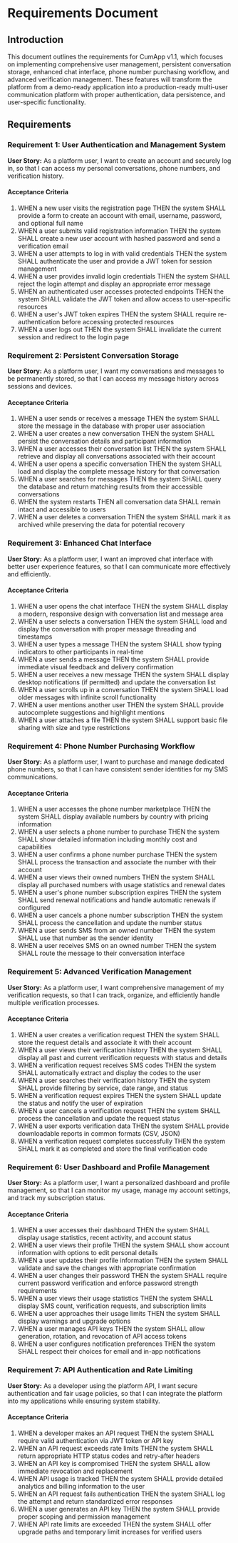 # Requirements Document

## Introduction

This document outlines the requirements for CumApp v1.1, which focuses on implementing comprehensive user management, persistent conversation storage, enhanced chat interface, phone number purchasing workflow, and advanced verification management. These features will transform the platform from a demo-ready application into a production-ready multi-user communication platform with proper authentication, data persistence, and user-specific functionality.

## Requirements

### Requirement 1: User Authentication and Management System

**User Story:** As a platform user, I want to create an account and securely log in, so that I can access my personal conversations, phone numbers, and verification history.

#### Acceptance Criteria

1. WHEN a new user visits the registration page THEN the system SHALL provide a form to create an account with email, username, password, and optional full name
2. WHEN a user submits valid registration information THEN the system SHALL create a new user account with hashed password and send a verification email
3. WHEN a user attempts to log in with valid credentials THEN the system SHALL authenticate the user and provide a JWT token for session management
4. WHEN a user provides invalid login credentials THEN the system SHALL reject the login attempt and display an appropriate error message
5. WHEN an authenticated user accesses protected endpoints THEN the system SHALL validate the JWT token and allow access to user-specific resources
6. WHEN a user's JWT token expires THEN the system SHALL require re-authentication before accessing protected resources
7. WHEN a user logs out THEN the system SHALL invalidate the current session and redirect to the login page

### Requirement 2: Persistent Conversation Storage

**User Story:** As a platform user, I want my conversations and messages to be permanently stored, so that I can access my message history across sessions and devices.

#### Acceptance Criteria

1. WHEN a user sends or receives a message THEN the system SHALL store the message in the database with proper user association
2. WHEN a user creates a new conversation THEN the system SHALL persist the conversation details and participant information
3. WHEN a user accesses their conversation list THEN the system SHALL retrieve and display all conversations associated with their account
4. WHEN a user opens a specific conversation THEN the system SHALL load and display the complete message history for that conversation
5. WHEN a user searches for messages THEN the system SHALL query the database and return matching results from their accessible conversations
6. WHEN the system restarts THEN all conversation data SHALL remain intact and accessible to users
7. WHEN a user deletes a conversation THEN the system SHALL mark it as archived while preserving the data for potential recovery

### Requirement 3: Enhanced Chat Interface

**User Story:** As a platform user, I want an improved chat interface with better user experience features, so that I can communicate more effectively and efficiently.

#### Acceptance Criteria

1. WHEN a user opens the chat interface THEN the system SHALL display a modern, responsive design with conversation list and message area
2. WHEN a user selects a conversation THEN the system SHALL load and display the conversation with proper message threading and timestamps
3. WHEN a user types a message THEN the system SHALL show typing indicators to other participants in real-time
4. WHEN a user sends a message THEN the system SHALL provide immediate visual feedback and delivery confirmation
5. WHEN a user receives a new message THEN the system SHALL display desktop notifications (if permitted) and update the conversation list
6. WHEN a user scrolls up in a conversation THEN the system SHALL load older messages with infinite scroll functionality
7. WHEN a user mentions another user THEN the system SHALL provide autocomplete suggestions and highlight mentions
8. WHEN a user attaches a file THEN the system SHALL support basic file sharing with size and type restrictions

### Requirement 4: Phone Number Purchasing Workflow

**User Story:** As a platform user, I want to purchase and manage dedicated phone numbers, so that I can have consistent sender identities for my SMS communications.

#### Acceptance Criteria

1. WHEN a user accesses the phone number marketplace THEN the system SHALL display available numbers by country with pricing information
2. WHEN a user selects a phone number to purchase THEN the system SHALL show detailed information including monthly cost and capabilities
3. WHEN a user confirms a phone number purchase THEN the system SHALL process the transaction and associate the number with their account
4. WHEN a user views their owned numbers THEN the system SHALL display all purchased numbers with usage statistics and renewal dates
5. WHEN a user's phone number subscription expires THEN the system SHALL send renewal notifications and handle automatic renewals if configured
6. WHEN a user cancels a phone number subscription THEN the system SHALL process the cancellation and update the number status
7. WHEN a user sends SMS from an owned number THEN the system SHALL use that number as the sender identity
8. WHEN a user receives SMS on an owned number THEN the system SHALL route the message to their conversation interface

### Requirement 5: Advanced Verification Management

**User Story:** As a platform user, I want comprehensive management of my verification requests, so that I can track, organize, and efficiently handle multiple verification processes.

#### Acceptance Criteria

1. WHEN a user creates a verification request THEN the system SHALL store the request details and associate it with their account
2. WHEN a user views their verification history THEN the system SHALL display all past and current verification requests with status and details
3. WHEN a verification request receives SMS codes THEN the system SHALL automatically extract and display the codes to the user
4. WHEN a user searches their verification history THEN the system SHALL provide filtering by service, date range, and status
5. WHEN a verification request expires THEN the system SHALL update the status and notify the user of expiration
6. WHEN a user cancels a verification request THEN the system SHALL process the cancellation and update the request status
7. WHEN a user exports verification data THEN the system SHALL provide downloadable reports in common formats (CSV, JSON)
8. WHEN a verification request completes successfully THEN the system SHALL mark it as completed and store the final verification code

### Requirement 6: User Dashboard and Profile Management

**User Story:** As a platform user, I want a personalized dashboard and profile management, so that I can monitor my usage, manage my account settings, and track my subscription status.

#### Acceptance Criteria

1. WHEN a user accesses their dashboard THEN the system SHALL display usage statistics, recent activity, and account status
2. WHEN a user views their profile THEN the system SHALL show account information with options to edit personal details
3. WHEN a user updates their profile information THEN the system SHALL validate and save the changes with appropriate confirmation
4. WHEN a user changes their password THEN the system SHALL require current password verification and enforce password strength requirements
5. WHEN a user views their usage statistics THEN the system SHALL display SMS count, verification requests, and subscription limits
6. WHEN a user approaches their usage limits THEN the system SHALL display warnings and upgrade options
7. WHEN a user manages API keys THEN the system SHALL allow generation, rotation, and revocation of API access tokens
8. WHEN a user configures notification preferences THEN the system SHALL respect their choices for email and in-app notifications

### Requirement 7: API Authentication and Rate Limiting

**User Story:** As a developer using the platform API, I want secure authentication and fair usage policies, so that I can integrate the platform into my applications while ensuring system stability.

#### Acceptance Criteria

1. WHEN a developer makes an API request THEN the system SHALL require valid authentication via JWT token or API key
2. WHEN an API request exceeds rate limits THEN the system SHALL return appropriate HTTP status codes and retry-after headers
3. WHEN an API key is compromised THEN the system SHALL allow immediate revocation and replacement
4. WHEN API usage is tracked THEN the system SHALL provide detailed analytics and billing information to the user
5. WHEN an API request fails authentication THEN the system SHALL log the attempt and return standardized error responses
6. WHEN a user generates an API key THEN the system SHALL provide proper scoping and permission management
7. WHEN API rate limits are exceeded THEN the system SHALL offer upgrade paths and temporary limit increases for verified users